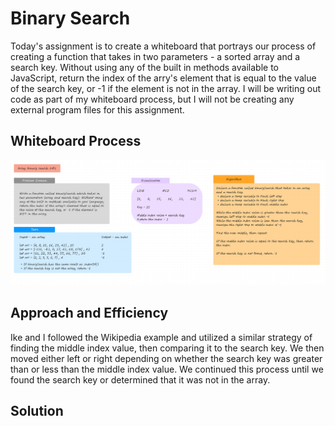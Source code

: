 # Binary Search
<!-- Short summary of the challenge -->

Today's assignment is to create a whiteboard that portrays our process of creating a function that takes in two parameters - a sorted array and a search key. Without using any of the built in methods available to JavaScript, return the index of the arry's element that is equal to the value of the search key, or -1 if the element is not in the array. I will be writing out code as part of my whiteboard process, but I will not be creating any external program files for this assignment.

## Whiteboard Process
<!-- Embedded whiteboard image -->
![Whiteboard](/public/codeChallenge03Whiteboard.png)

## Approach and Efficiency
<!-- What approach did you take? Why? What is the Big O space/time for this approach? -->
Ike and I followed the Wikipedia example and utilized a similar strategy of finding the middle index value, then comparing it to the search key. We then moved either left or right depending on whether the search key was greater than or less than the middle index value. We continued this process until we found the search key or determined that it was not in the array.

## Solution
<!-- Show how to run your code, and examples of it in action -->
